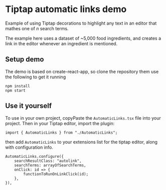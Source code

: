 # Tiptap automatic links demo

Example of using Tiptap decorations to highlight any text in an editor that mathes one of _n_ search terms.

The example here uses a dataset of ~5,000 food ingredients, and creates a link in the editor whenever an ingredient is mentioned.

## Setup demo

The demo is based on create-react-app, so clone the repository them use the following to get it running

```
npm install
npm start
```

## Use it yourself

To use in your own project, copyPaste the `AutomaticLinks.tsx` file into your project. Then in your Tiptap editor, import the plugin:

```JS
import { AutomaticLinks } from "./AutomaticLinks";
```

then add `AutomaticLinks` to your extensions list for the tiptap editor, along with configuration info.

```JS
AutomaticLinks.configure({
    searchResultClass: "autolink",
    searchTerms: arrayOfSearchTerms,
    onClick: id => {
        functionToRunOnLinkClick(id);
    },
}),
```
